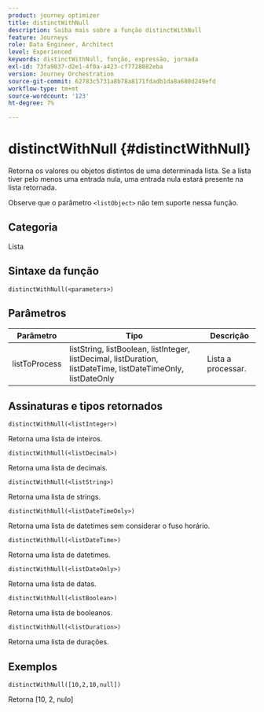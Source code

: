 ```yaml
---
product: journey optimizer
title: distinctWithNull
description: Saiba mais sobre a função distinctWithNull
feature: Journeys
role: Data Engineer, Architect
level: Experienced
keywords: distinctWithNull, função, expressão, jornada
exl-id: 73fa9837-d2e1-4f0a-a423-cf7728882eba
version: Journey Orchestration
source-git-commit: 62783c5731a8b78a8171fdadb1da8a680d249efd
workflow-type: tm+mt
source-wordcount: '123'
ht-degree: 7%

---
```


# distinctWithNull {#distinctWithNull}

Retorna os valores ou objetos distintos de uma determinada lista. Se a lista tiver pelo menos uma entrada nula, uma entrada nula estará presente na lista retornada.

Observe que o parâmetro `<listObject>` não tem suporte nessa função.

## Categoria

Lista

## Sintaxe da função

`distinctWithNull(<parameters>)`

## Parâmetros

| Parâmetro | Tipo | Descrição |
|-----------|------------------|------------------|
| listToProcess | listString, listBoolean, listInteger, listDecimal, listDuration, listDateTime, listDateTimeOnly, listDateOnly | Lista a processar. |

## Assinaturas e tipos retornados

`distinctWithNull(<listInteger>)`

Retorna uma lista de inteiros.

`distinctWithNull(<listDecimal>)`

Retorna uma lista de decimais.

`distinctWithNull(<listString>)`

Retorna uma lista de strings.

`distinctWithNull(<listDateTimeOnly>)`

Retorna uma lista de datetimes sem considerar o fuso horário.

`distinctWithNull(<listDateTime>)`

Retorna uma lista de datetimes.

`distinctWithNull(<listDateOnly>)`

Retorna uma lista de datas.

`distinctWithNull(<listBoolean>)`

Retorna uma lista de booleanos.

`distinctWithNull(<listDuration>)`

Retorna uma lista de durações.

## Exemplos

`distinctWithNull([10,2,10,null])`

Retorna [10, 2, nulo]
